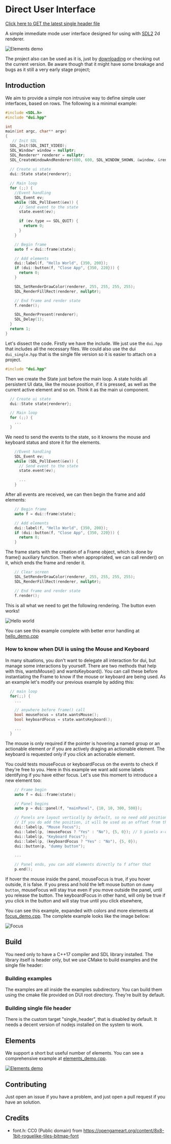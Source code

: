 Direct User Interface
=====================

[Click here to GET the latest single header file][dui_single]

A simple immediate mode user interface designed for using with [SDL2][SDL2] 2d
renderer.

![Elements demo](examples/elements_demo.png)

The project also can be used as it is, just by [downloading][dui_single] or
checking out the current version. Be aware though that it might have some
breakage and bugs as it still a very early stage project;

[SDL2]: https://www.libsdl.org/
[dui_single]: https://github.com/talesm/dui/releases/download/v0.2.2/dui_single.hpp

Introduction
------------

We aim to provide a simple non intrusive way to define simple user interfaces,
based on rows. The following is a minimal example:

```cpp
#include <SDL.h>
#include "dui.hpp"

int
main(int argc, char** argv)
{
   // Init SDL
  SDL_Init(SDL_INIT_VIDEO);
  SDL_Window* window = nullptr;
  SDL_Renderer* renderer = nullptr;
  SDL_CreateWindowAndRenderer(800, 600, SDL_WINDOW_SHOWN, &window, &renderer);
  
  // Create ui state
  dui::State state{renderer};

  // Main loop
  for (;;) {
    //Event handling
    SDL_Event ev;
    while (SDL_PollEvent(&ev)) {
      // Send event to the state
      state.event(ev);

      if (ev.type == SDL_QUIT) {
        return 0;
      }
    }

    // Begin frame
    auto f = dui::frame(state);

    // Add elements
    dui::label(f, "Hello World", {350, 200});
    if (dui::button(f, "Close App", {350, 220})) {
      return 0;
    }

    SDL_SetRenderDrawColor(renderer, 255, 255, 255, 255);
    SDL_RenderFillRect(renderer, nullptr);

    // End frame and render state
    f.render();

    SDL_RenderPresent(renderer);
    SDL_Delay(1);
  }
  return 1;
}
```

Let's dissect the code. Firstly we have the include. We just use the `dui.hpp`
that includes all the necessary files. We could also use the dui
`dui_single.hpp` that is the single file version so it is easier to attach on a
project.

```cpp
#include "dui.hpp"
```

Then we create the State just before the main loop. A state holds all persistent
UI data, like the mouse position, if it is pressed, as well as the current
active element and so on. Think it as the main ui component.

```cpp
  // Create ui state
  dui::State state{renderer};

  // Main loop
  for (;;) {
    ...
  }
```

We need to send the events to the state, so it knowns the mouse and keyboard
status and store it for the elements.

```cpp
    //Event handling
    SDL_Event ev;
    while (SDL_PollEvent(&ev)) {
      // Send event to the state
      state.event(ev);

      ...
    }
```

After all events are received, we can then
begin the frame and add elements:

```cpp
    // Begin frame
    auto f = dui::frame(state);

    // Add elements
    dui::label(f, "Hello World", {350, 200});
    if (dui::button(f, "Close App", {350, 220})) {
      return 0;
    }
```

The frame starts with the creation of a Frame object, which is done by frame()
auxiliary function. Then when appropriated, we can call render() on it, which
ends the frame and render it.

```cpp
    // Clear screen
    SDL_SetRenderDrawColor(renderer, 255, 255, 255, 255);
    SDL_RenderFillRect(renderer, nullptr);

    // End frame and render state
    f.render();
```

This is all what we need to get the following rendering. The button
even works!

![Hello world](examples/hello_demo.png)

You can see this example complete with better error handling at
[hello_demo.cpp][hello_demo]

[hello_demo]: examples/hello_demo.cpp

### How to know when DUI is using the Mouse and Keyboard

In many situations, you don't want to delegate all interaction for dui, but
manage some interactions by yourself. There are two methods that help with this,
wantsMouse() and wantsKeyboard(). You can call these before instantiating the
Frame to know if the mouse or keyboard are being used. As an example let's
modify our previous example by adding this:

```cpp
  // main loop
  for(;;) {
    ...

    // anywhere before frame() call
    bool mouseFocus = state.wantsMouse();
    bool keyboardFocus = state.wantsKeyboard();

    ...
  }
```

The mouse is only required if the pointer is hovering a named group or an
actionable element *or* if you are actively draging an actionable element. The
keyboard is requested only if you click an actionable element.

You could tests mouseFocus or keyboardFocus on the events to check if they're
free to you. Here in this example we want add some labels identifying if you
have either focus. Let's use this moment to introduce a new element too:

```cpp
    // Frame begin
    auto f = dui::frame(state);

    // Panel begins
    auto p = dui::panel(f, "mainPanel", {10, 10, 300, 500});

    // Panels are layout vertically by default, so no need add position
    // If you do add the position, it will be used as an offset from the panel
    dui::label(p, "Mouse Focus");
    dui::label(p, (mouseFocus ? "Yes" : "No"), {5, 0}); // 5 pixels x-offset
    dui::label(p, "Keyboard Focus");
    dui::label(p, (keyboardFocus ? "Yes" : "No"), {5, 0});
    dui::button(p, "dummy button");

    ...

    // Panel ends, you can add elements directly to f after that
    p.end();
```

If hover the mouse inside the panel, mouseFocus is true, if you hover outside,
it is false. If you press and hold the left mouse button on `dummy button`,
mouseFocus will stay true even if you move outside the panel, until you release
the button. The keyboardFocus in other hand, will only be true if you click in
the button and will stay true until you click elsewhere,

You can see this example, expanded with colors and more elements at
[focus_demo.cpp][focus_demo]. The complete example looks like the image bellow:

![Focus](examples/focus_demo.gif)

[focus_demo]: examples/focus_demo.cpp

Build
-----

You need only to have a C++17 compiler and SDL library installed. The library
itself is header only, but we use CMake to build examples and the single file
header:

### Building examples

The examples are all inside the examples subdirectory. You can build them using
the cmake file provided on DUI root directory. They're built by default.

### Building single file header

There is the custom target "single_header", that is disabled by default. It
needs a decent version of nodejs installed on the system to work.

Elements
--------

We support a short but useful number of elements. You can see a comprehensive
example at [elements_demo.cpp][elements_demo].

[![Elements demo](examples/elements_demo.png)][elements_demo]

[elements_demo]: examples/elements_demo.cpp

Contributing
------------

Just open an issue if you have a problem, and just open a pull request if you
have an solution.

Credits
-------

- font.h: CC0 (Public domain) from
  <https://opengameart.org/content/8x8-1bit-roguelike-tiles-bitmap-font>
